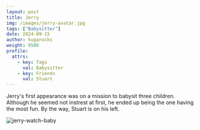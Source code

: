 ```yaml
---
layout: post
title: Jerry
img: /images/jerry-avatar.jpg
tags: ["Babysitter"]
date: 2024-09-15
author: kugarocks
weight: 9500
profile:
  attrs:
    - key: Tags
      val: Babysitter
    - key: Friends
      val: Stuart
---
```


Jerry's first appearance was on a mission to babysit three children.
Although he seemed not instrest at first, he ended up being the one having the most fun.
By the way, Stuart is on his left.

![jerry-watch-baby](/images/jerry-watch-baby.jpg)
